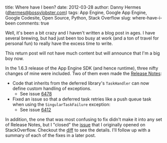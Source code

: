 title: Where have I been?
date: 2012-03-28
author: Danny Hermes (dhermes@bossylobster.com)
tags: App Engine, Google App Engine, Google Codesite, Open Source, Python, Stack Overflow
slug: where-have-i-been
comments: true

Well, it's been a bit crazy and I haven't written a blog post in ages. I
have several brewing, but had just been too busy at work (and a ton of
travel for personal fun) to really have the excess time to write.

This return post will not have much content but will announce that I'm a
big boy now.

In the 1.6.3 release of the App Engine SDK (and hence runtime), three
nifty changes of mine were included. Two of them even made the
[Release Notes](http://code.google.com/p/googleappengine/wiki/SdkReleaseNotes#Version_1.6.3_-_February_28,_2012):

-   Code that inherits from the deferred library's `TaskHandler`
    can now define custom handling of exceptions.
    - See issue [6478](http://code.google.com/p/googleappengine/issues/detail?id=6478)
-   Fixed an issue so that a deferred task retries like a push queue task
    when using the `SingularTaskFailure` exception:
    - See issue [6412](http://code.google.com/p/googleappengine/issues/detail?id=6412)

In addition, the one that was most confusing to fix didn't make it into
any set of Release Notes, but I "closed" the
[issue](http://stackoverflow.com/questions/8304854/gql-query-with-key-in-list-of-keys)
that I originally opened on StackOverflow. Checkout the
[diff](http://code.google.com/p/googleappengine/source/diff?spec=svn241&r=241&format=side&path=/trunk/python/google/appengine/ext/gql/__init__.py&old_path=/trunk/python/google/appengine/ext/gql/__init__.py)
to see the details. I'll follow up with a summary of each of the fixes in a
later post.

